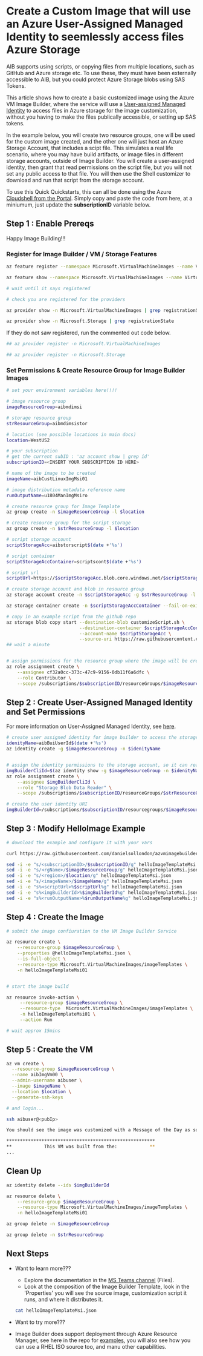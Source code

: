 # Create a Custom Image that will use an Azure User-Assigned Managed Identity to seemlessly access files Azure Storage 

AIB supports using scripts, or copying files from multiple locations, such as GitHub and Azure storage etc. To use these, they must have been externally accessible to AIB, but you could protect Azure Storage blobs using SAS Tokens.

This article shows how to create a basic customized image using the Azure VM Image Builder, where the service will use a [User-assigned Managed Identity](https://docs.microsoft.com/en-us/azure/active-directory/managed-identities-azure-resources/overview) to access files in Azure storage for the image customization, without you having to make the files publically accessible, or setting up SAS tokens.

In the example below, you will create two resource groups, one will be used for the custom image created, and the other one will just host an Azure Storage Account, that includes a scipt file. This simulates a real life scenario, where you may have build artifacts, or image files in different storage accounts, outside of Image Builder. You will create a user-assigned identity, then grant that read permissions on the script file, but you will not set any public access to that file. You will then use the Shell customizer to download and run that script from the storage account.


To use this Quick Quickstarts, this can all be done using the Azure [Cloudshell from the Portal](https://azure.microsoft.com/en-us/features/cloud-shell/). Simply copy and paste the code from here, at a miniumum, just update the **subscriptionID** variable below.

## Step 1 : Enable Prereqs

Happy Image Building!!!

### Register for Image Builder / VM / Storage Features
```bash
az feature register --namespace Microsoft.VirtualMachineImages --name VirtualMachineTemplatePreview

az feature show --namespace Microsoft.VirtualMachineImages --name VirtualMachineTemplatePreview | grep state

# wait until it says registered

# check you are registered for the providers

az provider show -n Microsoft.VirtualMachineImages | grep registrationState

az provider show -n Microsoft.Storage | grep registrationState
```

If they do not saw registered, run the commented out code below.
```bash
## az provider register -n Microsoft.VirtualMachineImages

## az provider register -n Microsoft.Storage
```

### Set Permissions & Create Resource Group for Image Builder Images

```bash
# set your environment variables here!!!!

# image resource group
imageResourceGroup=aibmdimsi

# storage resource group
strResourceGroup=aibmdimsistor

# location (see possible locations in main docs)
location=WestUS2

# your subscription
# get the current subID : 'az account show | grep id'
subscriptionID=<INSERT YOUR SUBSCRIPTION ID HERE>

# name of the image to be created
imageName=aibCustLinuxImgMsi01

# image distribution metadata reference name
runOutputName=u1804ManImgMsiro

# create resource group for Image Template
az group create -n $imageResourceGroup -l $location

# create resource group for the script storage
az group create -n $strResourceGroup -l $location

# script storage account
scriptStorageAcc=aibstorscript$(date +'%s')

# script container
scriptStorageAccContainer=scriptscont$(date +'%s')

# script url
scriptUrl=https://$scriptStorageAcc.blob.core.windows.net/$scriptStorageAccContainer/customizeScript.sh

# create storage account and blob in resource group
az storage account create -n $scriptStorageAcc -g $strResourceGroup -l $location --sku Standard_LRS

az storage container create -n $scriptStorageAccContainer --fail-on-exist --account-name $scriptStorageAcc

# copy in an example script from the github repo 
az storage blob copy start --destination-blob customizeScript.sh \
                           --destination-container $scriptStorageAccContainer \
                           --account-name $scriptStorageAcc \
                           --source-uri https://raw.githubusercontent.com/danielsollondon/azvmimagebuilder/master/quickquickstarts/customizeScript.sh
## wait a minute


# assign permissions for the resource group where the image will be created
az role assignment create \
    --assignee cf32a0cc-373c-47c9-9156-0db11f6a6dfc \
    --role Contributor \
    --scope /subscriptions/$subscriptionID/resourceGroups/$imageResourceGroup
```
## Step 2 : Create User-Assigned Managed Identity and Set Permissions 
For more information on User-Assigned Managed Identity, see [here](https://docs.microsoft.com/en-us/azure/active-directory/managed-identities-azure-resources/qs-configure-cli-windows-vm#user-assigned-managed-identity).

```bash
# create user assigned identity for image builder to access the storage account where the script is located
idenityName=aibBuiUserId$(date +'%s')
az identity create -g $imageResourceGroup -n $idenityName


# assign the identity permissions to the storage account, so it can read the script blob
imgBuilderCliId=$(az identity show -g $imageResourceGroup -n $idenityName | grep "clientId" | cut -c16- | tr -d '",')
az role assignment create \
    --assignee $imgBuilderCliId \
    --role "Storage Blob Data Reader" \
    --scope /subscriptions/$subscriptionID/resourceGroups/$strResourceGroup/providers/Microsoft.Storage/storageAccounts/$scriptStorageAcc/blobServices/default/containers/$scriptStorageAccContainer 

# create the user identity URI
imgBuilderId=/subscriptions/$subscriptionID/resourcegroups/$imageResourceGroup/providers/Microsoft.ManagedIdentity/userAssignedIdentities/$idenityName
```
## Step 3 : Modify HelloImage Example

```bash
# download the example and configure it with your vars

curl https://raw.githubusercontent.com/danielsollondon/azvmimagebuilder/master/quickquickstarts/7_Creating_Custom_Image_using_MSI_to_Access_Storage/helloImageTemplateMsi.json -o helloImageTemplateMsi.json

sed -i -e "s/<subscriptionID>/$subscriptionID/g" helloImageTemplateMsi.json
sed -i -e "s/<rgName>/$imageResourceGroup/g" helloImageTemplateMsi.json
sed -i -e "s/<region>/$location/g" helloImageTemplateMsi.json
sed -i -e "s/<imageName>/$imageName/g" helloImageTemplateMsi.json
sed -i -e "s%<scriptUrl>%$scriptUrl%g" helloImageTemplateMsi.json
sed -i -e "s%<imgBuilderId>%$imgBuilderId%g" helloImageTemplateMsi.json
sed -i -e "s%<runOutputName>%$runOutputName%g" helloImageTemplateMsi.json


```

## Step 4 : Create the Image

```bash
# submit the image confiuration to the VM Image Builder Service

az resource create \
    --resource-group $imageResourceGroup \
    --properties @helloImageTemplateMsi.json \
    --is-full-object \
    --resource-type Microsoft.VirtualMachineImages/imageTemplates \
    -n helloImageTemplateMsi01


# start the image build

az resource invoke-action \
     --resource-group $imageResourceGroup \
     --resource-type  Microsoft.VirtualMachineImages/imageTemplates \
     -n helloImageTemplateMsi01 \
     --action Run 

# wait approx 15mins
```


## Step 5 : Create the VM

```bash
az vm create \
  --resource-group $imageResourceGroup \
  --name aibImgVm00 \
  --admin-username aibuser \
  --image $imageName \
  --location $location \
  --generate-ssh-keys

# and login...

ssh aibuser@<pubIp>

You should see the image was customized with a Message of the Day as soon as your SSH connection is established!

*******************************************************
**            This VM was built from the:            **
...

```

## Clean Up
```bash
az identity delete --ids $imgBuilderId

az resource delete \
    --resource-group $imageResourceGroup \
    --resource-type Microsoft.VirtualMachineImages/imageTemplates \
    -n helloImageTemplateMsi01

az group delete -n $imageResourceGroup

az group delete -n $strResourceGroup

```

## Next Steps
* Want to learn more???
    * Explore the documentation in the [MS Teams channel](https://teams.microsoft.com/l/channel/19%3a03e8b2922c5b44eaaaf3d0c7cd1ff448%40thread.skype/General?groupId=a82ee7e2-b2cc-49e6-967d-54da8319979d&tenantId=72f988bf-86f1-41af-91ab-2d7cd011db47) (Files).
    * Look at the composition of the Image Builder Template, look in the 'Properties' you will see the source image, customization script it runs, and where it distributes it.

    ```bash
    cat helloImageTemplateMsi.json
    ```

* Want to try more???
* Image Builder does support deployment through Azure Resource Manager, see here in the repo for [examples](https://github.com/danielsollondon/azvmimagebuilder/tree/master/armTemplates), you will also see how you can use a RHEL ISO source too, and manu other capabilities.
